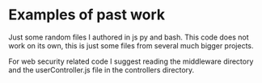 <h1>Examples of past work </h1>
Just some random files I authored in js py and bash. This code does not work on its own, this is just some files from several much bigger projects.

For web security related code I suggest reading the middleware directory and the userController.js file in the controllers directory.
